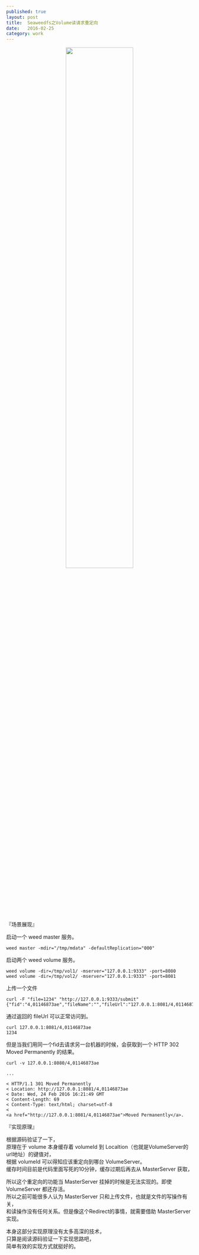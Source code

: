 ```yaml
---    
published: true
layout: post    
title:  Seaweedfs之Volume读请求重定向
date:   2016-02-25 
category: work  
---    
```


<center>    
<img src="http://7viirv.com1.z0.glb.clouddn.com/seaweedfs.png" class="photo" style="width:60%"></img>    
</center>    

『场景展现』

启动一个 weed master 服务。

```
weed master -mdir="/tmp/mdata" -defaultReplication="000"
```

启动两个 weed volume 服务。

```
weed volume -dir=/tmp/vol1/ -mserver="127.0.0.1:9333" -port=8080
weed volume -dir=/tmp/vol2/ -mserver="127.0.0.1:9333" -port=8081
```

上传一个文件

```
curl -F "file=1234" "http://127.0.0.1:9333/submit"
{"fid":"4,01146873ae","fileName":"","fileUrl":"127.0.0.1:8081/4,01146873ae","size":4}
```

通过返回的 fileUrl 可以正常访问到。

```
curl 127.0.0.1:8081/4,01146873ae
1234
```

但是当我们用同一个fid去请求另一台机器的时候，会获取到一个 HTTP 302 Moved Permanently 的结果。

```
curl -v 127.0.0.1:8080/4,01146873ae

...

< HTTP/1.1 301 Moved Permanently
< Location: http://127.0.0.1:8081/4,01146873ae
< Date: Wed, 24 Feb 2016 16:21:49 GMT
< Content-Length: 69
< Content-Type: text/html; charset=utf-8
<
<a href="http://127.0.0.1:8081/4,01146873ae">Moved Permanently</a>.
```

『实现原理』

根据源码验证了一下，  
原理在于 volume 本身缓存着 volumeId 到 Localtion（也就是VolumeServer的url地址）的键值对，  
根据 volumeId 可以得知应该重定向到哪台 VolumeServer。  
缓存时间目前是代码里面写死的10分钟，缓存过期后再去从 MasterServer 获取，  

所以这个重定向的功能当 MasterServer 挂掉的时候是无法实现的。即使 VolumeServer 都还存活。    
所以之前可能很多人认为 MasterServer 只和上传文件，也就是文件的写操作有关，  
和读操作没有任何关系。但是像这个Redirect的事情，就需要借助 MasterServer 实现。  

本身这部分实现原理没有太多高深的技术，    
只算是阅读源码验证一下实现思路吧，  
简单有效的实现方式就挺好的。
